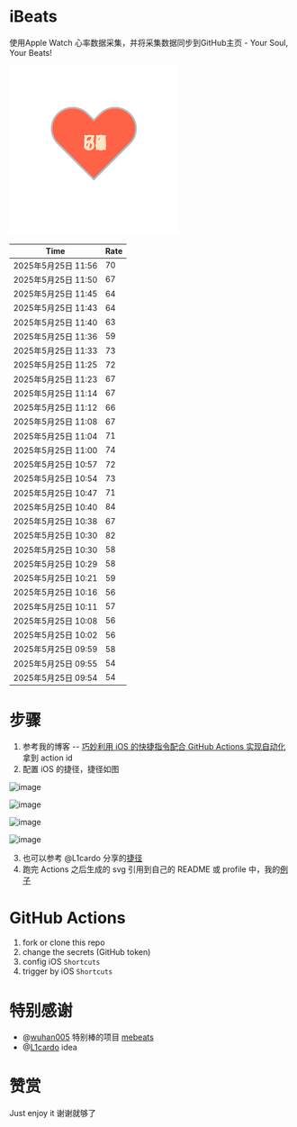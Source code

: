 # iBeats
使用Apple Watch 心率数据采集，并将采集数据同步到GitHub主页 - Your Soul, Your Beats!

![](./files/heart.svg)

<!--START_SECTION:my_heart_rate-->
| Time | Rate | 
 | ---- | ---- | 
| 2025年5月25日 11:56 | 70 |
| 2025年5月25日 11:50 | 67 |
| 2025年5月25日 11:45 | 64 |
| 2025年5月25日 11:43 | 64 |
| 2025年5月25日 11:40 | 63 |
| 2025年5月25日 11:36 | 59 |
| 2025年5月25日 11:33 | 73 |
| 2025年5月25日 11:25 | 72 |
| 2025年5月25日 11:23 | 67 |
| 2025年5月25日 11:14 | 67 |
| 2025年5月25日 11:12 | 66 |
| 2025年5月25日 11:08 | 67 |
| 2025年5月25日 11:04 | 71 |
| 2025年5月25日 11:00 | 74 |
| 2025年5月25日 10:57 | 72 |
| 2025年5月25日 10:54 | 73 |
| 2025年5月25日 10:47 | 71 |
| 2025年5月25日 10:40 | 84 |
| 2025年5月25日 10:38 | 67 |
| 2025年5月25日 10:30 | 82 |
| 2025年5月25日 10:30 | 58 |
| 2025年5月25日 10:29 | 58 |
| 2025年5月25日 10:21 | 59 |
| 2025年5月25日 10:16 | 56 |
| 2025年5月25日 10:11 | 57 |
| 2025年5月25日 10:08 | 56 |
| 2025年5月25日 10:02 | 56 |
| 2025年5月25日 09:59 | 58 |
| 2025年5月25日 09:55 | 54 |
| 2025年5月25日 09:54 | 54 |

<!--END_SECTION:my_heart_rate-->

# 步骤
1. 参考我的博客 -- [巧妙利用 iOS 的快捷指令配合 GitHub Actions 实现自动化](https://github.com/yihong0618/gitblog/issues/198) 拿到 action id
2. 配置 iOS 的捷径，捷径如图

![image](https://user-images.githubusercontent.com/15976103/122154218-0db0b480-ce97-11eb-93bb-5aec07c558dc.png)

![image](https://user-images.githubusercontent.com/15976103/122154236-186b4980-ce97-11eb-8e4b-70551a0391ae.png)

![image](https://user-images.githubusercontent.com/15976103/122154268-2d47dd00-ce97-11eb-902e-3acf292265a9.png)

![image](https://user-images.githubusercontent.com/15976103/122174055-fa144680-ceb4-11eb-9be2-3eb83cd516f7.png)

3. 也可以参考 @L1cardo 分享的[捷径](https://www.icloud.com/shortcuts/6ab6047b459c41ad822ad6b94b1c03d4)
4. 跑完 Actions 之后生成的 svg 引用到自己的 README 或 profile 中，我的[例子](https://github.com/yihong0618) 

# GitHub Actions

1. fork or clone this repo
2. change the secrets (GitHub token)
3. config iOS `Shortcuts` 
4. trigger by iOS `Shortcuts`

# 特别感谢
- @[wuhan005](https://github.com/wuhan005) 特别棒的项目 [mebeats](https://github.com/wuhan005/mebeats)
- @[L1cardo](https://github.com/L1cardo) idea

# 赞赏
Just enjoy it
谢谢就够了
